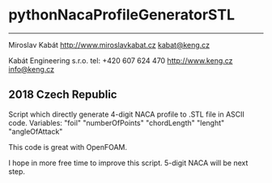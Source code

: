 # pythonNacaProfileGeneratorSTL

---------------------------
 Miroslav Kabát
 http://www.miroslavkabat.cz
 kabat@keng.cz

 Kabát Engineering s.r.o. 
 tel: +420 607 624 470
 http://www.keng.cz
 info@keng.cz
 
 2018 Czech Republic
----------------------------

Script which directly generate 4-digit NACA profile to .STL file in ASCII code. 
Variables: 
"foil" 
"numberOfPoints" 
"chordLength" 
"lenght" 
"angleOfAttack" 

This code is great with OpenFOAM. 

I hope in more free time to improve this script. 5-digit NACA will be next step.
